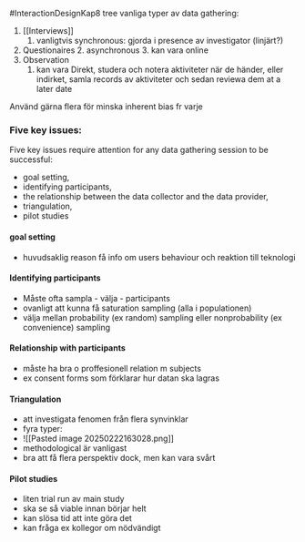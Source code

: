 #InteractionDesignKap8
tree vanliga typer av data gathering:
1. [[Interviews]]
	1. vanligtvis synchronous: gjorda i presence av investigator (linjärt?)
2. Questionaires
	2. asynchronous
	3. kan vara online
3. Observation
	1. kan vara Direkt, studera och notera aktiviteter när de händer, eller indirket, samla records av aktiviteter och sedan reviewa dem at a later date

Använd gärna flera för minska inherent bias fr varje

### Five key issues:
Five key issues require attention for any data gathering session to be successful: 
- goal setting, 
- identifying participants, 
- the relationship between the data collector and the data provider, 
- triangulation, 
- pilot studies

#### goal setting
- huvudsaklig reason få info om users behaviour och reaktion till teknologi

#### Identifying participants
- Måste ofta sampla - välja - participants
- ovanligt att kunna få saturation sampling (alla i populationen)
- välja mellan probability (ex random) sampling eller nonprobability (ex convenience) sampling

#### Relationship with participants
- måste ha bra o proffesionell relation m subjects
- ex consent forms som förklarar hur datan ska lagras

#### Triangulation
- att investigata fenomen från flera synvinklar
- fyra typer:
- ![[Pasted image 20250222163028.png]]
- methodological är vanligast
- bra att få flera perspektiv dock, men kan vara svårt

#### Pilot studies
- liten trial run av main study
- ska se så viable innan börjar helt
- kan slösa tid att inte göra det
- kan fråga ex kollegor om nödvändigt